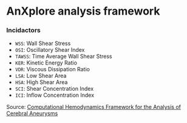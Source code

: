 AnXplore analysis framework
=======================================

### Incidactors
- `WSS`: Wall Shear Stress
- `OSI`: Oscillatory Shear Index
- `TAWSS`: Time Average Wall Shear Stress
- `KER`: Kinetic Energy Ratio
- `VDR`: Viscous Dissipation Ratio
- `LSA`: Low Shear Area
- `HSA`: High Shear Area
- `SCI`: Shear Concentration Index
- `ICI`: Inflow Concentration Index

Source: [Computational Hemodynamics Framework for the Analysis of Cerebral Aneurysms](https://doi.org/10.1002/cnm.1424)